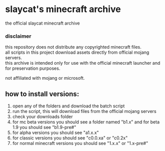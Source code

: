 # slaycat's minecraft archive
the official slaycat minecraft archive

### disclaimer

this repository does not distribute any copyrighted minecraft files.  
all scripts in this project download assets directly from official mojang servers.  
this archive is intended only for use with the official minecraft launcher and for preservation purposes.

not affiliated with mojang or microsoft.


## how to install versions:
1. open any of the folders and download the batch script
2. run the script, this will download files from the official mojang servers
3. check your downloads folder
4. for mc beta versions you should see a folder named "b1.x" and for beta 1.9 you should see "b1.9-pre#"
5. for alpha versions you should see "a1.x.x"
6. for classic versions you should see "c0.0.xa" or "c0.2x"
7. for normal minecraft versions you should see "1.x.x" or "1.x-pre#"
